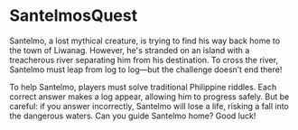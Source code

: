 # SantelmosQuest
Santelmo, a lost mythical creature, is trying to find his way back home to the town of Liwanag. However, he's stranded on an island with a treacherous river separating him from his destination. To cross the river, Santelmo must leap from log to log—but the challenge doesn’t end there!

To help Santelmo, players must solve traditional Philippine riddles. Each correct answer makes a log appear, allowing him to progress safely. But be careful: if you answer incorrectly, Santelmo will lose a life, risking a fall into the dangerous waters. Can you guide Santelmo home? Good luck!
